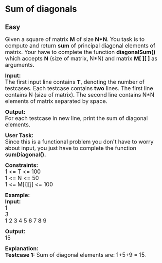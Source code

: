 # Sum of diagonals
## Easy
<div class="problem-statement">
                <p></p><p><span style="font-size:18px">Given a square of matrix <strong>M</strong> of size<strong> N*N</strong>. You task is to compute and return <strong>sum</strong> of principal diagonal elements of matrix. Your have to complete the function <strong>diagonalSum() </strong>which accepts <strong>N</strong> (size of matrix, N*N) and matrix <strong>M[ ][ ]</strong> as arguments.</span></p>

<p><span style="font-size:18px"><strong>Input:</strong><br>
The first input line contains <strong>T</strong>, denoting the number of testcases. Each testcase contains <strong>two</strong> lines. The first line contains N (size of matrix). The second line contains N*N elements of matrix separated by space.</span></p>

<p><span style="font-size:18px"><strong>Output:</strong><br>
For each testcase in new line, print the sum of diagonal elements.</span></p>

<p><span style="font-size:18px"><strong>User Task:</strong><br>
Since this is a functional problem you don't have to worry about input, you just have to complete the function <strong>sumDiagonal().</strong></span></p>

<p><span style="font-size:18px"><strong>Constraints:</strong><br>
1 &lt;= T &lt;= 100<br>
1 &lt;= N &lt;= 50<br>
1 &lt;= M[i][j] &lt;= 100</span></p>

<p><span style="font-size:18px"><strong>Example:<br>
Input:</strong><br>
1<br>
3<br>
1 2 3 4 5 6 7 8 9</span></p>

<p><span style="font-size:18px"><strong>Output:</strong><br>
15</span></p>

<p><span style="font-size:18px"><strong>Explanation:<br>
Testcase 1:</strong> Sum of diagonal elements are: 1+5+9 = 15</span>.<br>
&nbsp;</p>
 <p></p>
            </div>